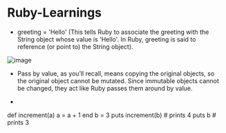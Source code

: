 # Ruby-Learnings
- greeting = 'Hello' (This tells Ruby to associate the greeting with the String object whose value is 'Hello'. In Ruby, greeting is said to reference (or point to) the String object).

![image](https://user-images.githubusercontent.com/48538467/146672767-5ae13ff0-a667-401b-b430-4ac2205deba5.png)

- Pass by value, as you’ll recall, means copying the original objects, so the original object cannot be mutated. Since immutable objects cannot be changed, they act like Ruby passes them around by value.
- ```ruby
def increment(a)
  a = a + 1
end
b = 3
puts increment(b)    # prints 4
puts b               # prints 3
```
